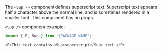 The `<Sup />` component defines superscript text. Superscript text appears half a character above the normal line, and is sometimes rendered in a smaller font. 
This component has no props.

`<Sup />` component example:

```js
import { P, Sup } from '$PACKAGE_NAME';

<P>This text contains <Sup>superscript</Sup> text.</P>
```
